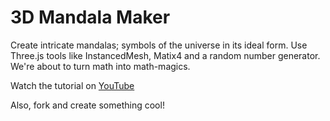 # 3D Mandala Maker

Create intricate mandalas; symbols of the universe in its ideal form. Use Three.js tools like InstancedMesh, Matix4 and a random number generator. We're about to turn math into math-magics. 

Watch the tutorial on [YouTube](https://www.youtube.com/watch?v=1kxmeeUSCh8)

Also, fork and create something cool!